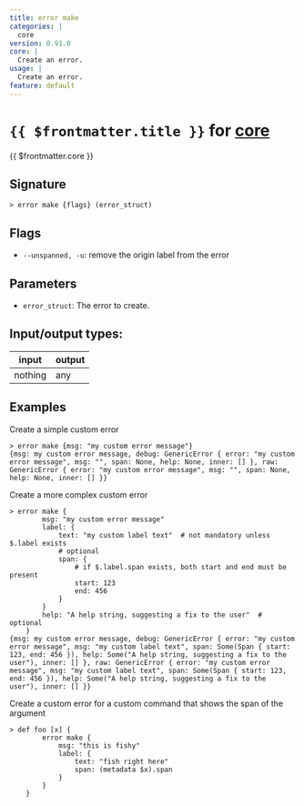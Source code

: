 ```yaml
---
title: error make
categories: |
  core
version: 0.91.0
core: |
  Create an error.
usage: |
  Create an error.
feature: default
---
```

<!-- This file is automatically generated. Please edit the command in https://github.com/nushell/nushell instead. -->

# `{{ $frontmatter.title }}` for [core](/commands/categories/core.md)

<div class='command-title'>{{ $frontmatter.core }}</div>

## Signature

```> error make {flags} (error_struct)```

## Flags

 -  `--unspanned, -u`: remove the origin label from the error

## Parameters

 -  `error_struct`: The error to create.


## Input/output types:

| input   | output |
| ------- | ------ |
| nothing | any    |

## Examples

Create a simple custom error
```nu
> error make {msg: "my custom error message"}
{msg: my custom error message, debug: GenericError { error: "my custom error message", msg: "", span: None, help: None, inner: [] }, raw: GenericError { error: "my custom error message", msg: "", span: None, help: None, inner: [] }}
```

Create a more complex custom error
```nu
> error make {
        msg: "my custom error message"
        label: {
            text: "my custom label text"  # not mandatory unless $.label exists
            # optional
            span: {
                # if $.label.span exists, both start and end must be present
                start: 123
                end: 456
            }
        }
        help: "A help string, suggesting a fix to the user"  # optional
    }
{msg: my custom error message, debug: GenericError { error: "my custom error message", msg: "my custom label text", span: Some(Span { start: 123, end: 456 }), help: Some("A help string, suggesting a fix to the user"), inner: [] }, raw: GenericError { error: "my custom error message", msg: "my custom label text", span: Some(Span { start: 123, end: 456 }), help: Some("A help string, suggesting a fix to the user"), inner: [] }}
```

Create a custom error for a custom command that shows the span of the argument
```nu
> def foo [x] {
        error make {
            msg: "this is fishy"
            label: {
                text: "fish right here"
                span: (metadata $x).span
            }
        }
    }

```
